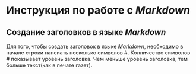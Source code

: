 # Инструкция по работе с *Markdown* 

## Создание заголовков в языке *Markdown*
Для того, чтобы создать заголовок в языке *Markdown*, необходимо в начале строки напсиать несколько  символов #. Колличество символов # показывает уровень заголовка. Чем меньше уровень заголовка, тем больше текст(как в печате газет).
